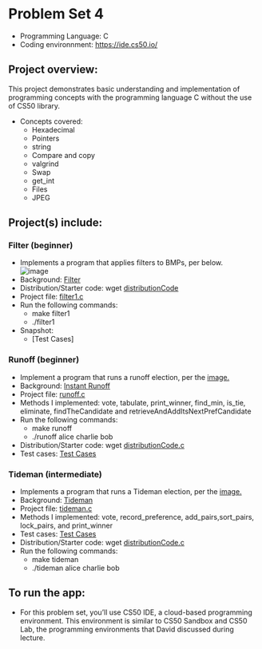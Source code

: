 # Problem Set 4
* Programming Language: C
* Coding environnment: https://ide.cs50.io/

## Project overview:
This project demonstrates basic understanding and implementation of programming concepts with the programming language C without the use of CS50 library.
- Concepts covered: 
  - Hexadecimal
  - Pointers
  - string
  - Compare and copy
  - valgrind
  - Swap
  - get_int
  - Files
  - JPEG

## Project(s) include:
### Filter (beginner)
- Implements a program that applies filters to BMPs, per below.  
![image](https://github.com/anikaTabassumSardar/HarvardCourse-CS50_IntroductionToComputerScience/blob/master/Week%204%20-%20Memory/filter1.JPG)
- Background: [Filter](https://github.com/anikaTabassumSardar/HarvardCourse-CS50_IntroductionToComputerScience/blob/master/Week%204%20-%20Memory/Snapshots/Filter1.md)
- Distribution/Starter code: wget [distributionCode](https://cdn.cs50.net/2019/fall/psets/4/filter/less/filter.zip)
- Project file: [filter1.c](filter1.c)
- Run the following commands:
  - make filter1
  - ./filter1
- Snapshot:
  - [Test Cases]

  
### Runoff (beginner)
- Implement a program that runs a runoff election, per the [image.](https://github.com/anikaTabassumSardar/HarvardCourse-CS50_IntroductionToComputerScience/blob/master/Week%203%20-%20Algorithm/Snapshots/TestCaseExampleForRunoff.JPG)
- Background: [Instant Runoff](https://github.com/anikaTabassumSardar/HarvardCourse-CS50_IntroductionToComputerScience/blob/master/Week%203%20-%20Algorithm/Snapshots/RunOff.md)
- Project file: [runoff.c](runoff.c)
- Methods I implemented: vote, tabulate, print_winner, find_min, is_tie, eliminate, findTheCandidate and retrieveAndAddItsNextPrefCandidate
- Run the following commands:
  - make runoff
  - ./runoff alice charlie bob
- Distribution/Starter code: wget [distributionCode.c](https://cdn.cs50.net/2019/fall/psets/3/runoff/runoff.c)
- Test cases: [Test Cases](https://github.com/anikaTabassumSardar/HarvardCourse-CS50_IntroductionToComputerScience/blob/master/Week%203%20-%20Algorithm/Snapshots/TestCasesForRunOff.JPG)

### Tideman (intermediate)
- Implements a program that runs a Tideman election, per the [image.](https://github.com/anikaTabassumSardar/HarvardCourse-CS50_IntroductionToComputerScience/blob/master/Week%203%20-%20Algorithm/Snapshots/TestCaseExampleForTiderman.JPG)
- Background: [Tideman](https://github.com/anikaTabassumSardar/HarvardCourse-CS50_IntroductionToComputerScience/blob/master/Week%203%20-%20Algorithm/Snapshots/Tideman.md)
- Project file: [tideman.c](tideman.c)
- Methods I implemented: vote, record_preference, add_pairs,sort_pairs, lock_pairs, and print_winner
- Test cases: [Test Cases](https://github.com/anikaTabassumSardar/HarvardCourse-CS50_IntroductionToComputerScience/blob/master/Week%203%20-%20Algorithm/Snapshots/TestCasesforTideman.JPG)
- Distribution/Starter code: wget [distributionCode.c](https://cdn.cs50.net/2019/fall/psets/3/tideman/tideman.c)
- Run the following commands:
  - make tideman 
  - ./tideman alice charlie bob

## To run the app:
* For this problem set, you’ll use CS50 IDE, a cloud-based programming environment. This environment is similar to CS50 Sandbox and CS50 Lab, the programming environments that David discussed during lecture.
